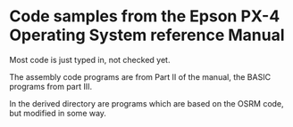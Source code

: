 # Code samples from the Epson PX-4 Operating System reference Manual

Most code is just typed in, not checked yet. 

The assembly code programs are from Part II of the manual, the BASIC programs from part III.

In the derived directory are programs which are based on the OSRM code, but modified in some way.

